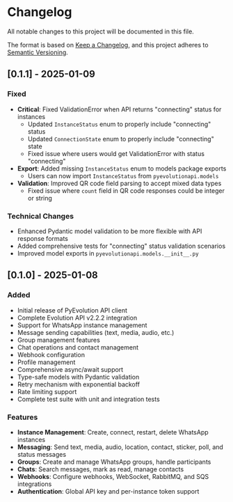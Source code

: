 # Changelog

All notable changes to this project will be documented in this file.

The format is based on [Keep a Changelog](https://keepachangelog.com/en/1.0.0/),
and this project adheres to [Semantic Versioning](https://semver.org/spec/v2.0.0.html).

## [0.1.1] - 2025-01-09

### Fixed
- **Critical**: Fixed ValidationError when API returns "connecting" status for instances
  - Updated `InstanceStatus` enum to properly include "connecting" status
  - Updated `ConnectionState` enum to properly include "connecting" state
  - Fixed issue where users would get ValidationError with status "connecting"
- **Export**: Added missing `InstanceStatus` enum to models package exports
  - Users can now import `InstanceStatus` from `pyevolutionapi.models`
- **Validation**: Improved QR code field parsing to accept mixed data types
  - Fixed issue where `count` field in QR code responses could be integer or string

### Technical Changes
- Enhanced Pydantic model validation to be more flexible with API response formats
- Added comprehensive tests for "connecting" status validation scenarios
- Improved model exports in `pyevolutionapi.models.__init__.py`

## [0.1.0] - 2025-01-08

### Added
- Initial release of PyEvolution API client
- Complete Evolution API v2.2.2 integration
- Support for WhatsApp instance management
- Message sending capabilities (text, media, audio, etc.)
- Group management features
- Chat operations and contact management
- Webhook configuration
- Profile management
- Comprehensive async/await support
- Type-safe models with Pydantic validation
- Retry mechanism with exponential backoff
- Rate limiting support
- Complete test suite with unit and integration tests

### Features
- **Instance Management**: Create, connect, restart, delete WhatsApp instances
- **Messaging**: Send text, media, audio, location, contact, sticker, poll, and status messages
- **Groups**: Create and manage WhatsApp groups, handle participants
- **Chats**: Search messages, mark as read, manage contacts
- **Webhooks**: Configure webhooks, WebSocket, RabbitMQ, and SQS integrations
- **Authentication**: Global API key and per-instance token support
